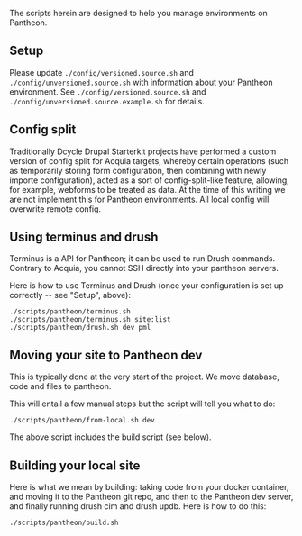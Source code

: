 The scripts herein are designed to help you manage environments on Pantheon.

Setup
-----

Please update `./config/versioned.source.sh` and `./config/unversioned.source.sh` with information about your Pantheon environment. See `./config/versioned.source.sh` and `./config/unversioned.source.example.sh` for details.

Config split
-----

Traditionally Dcycle Drupal Starterkit projects have performed a custom version of config split for Acquia targets, whereby certain operations (such as temporarily storing form configuration, then combining with newly importe configuration), acted as a sort of config-split-like feature, allowing, for example, webforms to be treated as data. At the time of this writing we are not implement this for Pantheon environments. All local config will overwrite remote config.

Using terminus and drush
-----

Terminus is a API for Pantheon; it can be used to run Drush commands. Contrary to Acquia, you cannot SSH directly into your pantheon servers.

Here is how to use Terminus and Drush (once your configuration is set up correctly -- see "Setup", above):

    ./scripts/pantheon/terminus.sh
    ./scripts/pantheon/terminus.sh site:list
    ./scripts/pantheon/drush.sh dev pml

Moving your site to Pantheon dev
-----

This is typically done at the very start of the project. We move database, code and files to pantheon.

This will entail a few manual steps but the script will tell you what to do:

    ./scripts/pantheon/from-local.sh dev

The above script includes the build script (see below).

Building your local site
-----

Here is what we mean by building: taking code from your docker container, and moving it to the Pantheon git repo, and then to the Pantheon dev server, and finally running drush cim and drush updb. Here is how to do this:

    ./scripts/pantheon/build.sh
